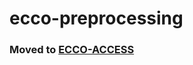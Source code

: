 # ecco-preprocessing

### Moved to [ECCO-ACCESS](https://github.com/ECCO-GROUP/ECCO-ACCESS/tree/master/ecco-pipeline)
